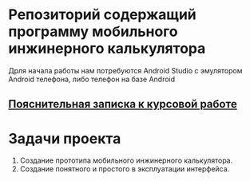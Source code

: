 # Репозиторий содержащий программу мобильного инжинерного калькулятора
Дpля начала работы нам потребуются Android Studio с эмулятором Android телефона, либо телефон на базе Android

## [Пояснительная записка к курсовой работе]()

# Задачи проекта
1. Создание прототипа мобильного инжинерного калькулятора.
2. Создание понятного и простого в эксплуатации интерфейса.

